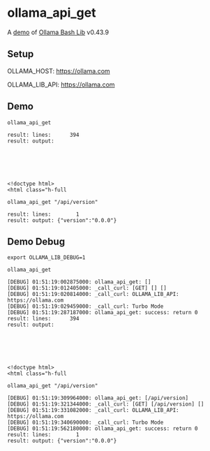 # ollama_api_get

A [demo](../README.md#demos) of [Ollama Bash Lib](https://github.com/attogram/ollama-bash-lib) v0.43.9

## Setup

OLLAMA_HOST: https://ollama.com

OLLAMA_LIB_API: https://ollama.com


## Demo


```
ollama_api_get

result: lines:      394
result: output: 






<!doctype html>
<html class="h-full
```

```
ollama_api_get "/api/version"

result: lines:        1
result: output: {"version":"0.0.0"}
```

## Demo Debug

`export OLLAMA_LIB_DEBUG=1`


```
ollama_api_get

[DEBUG] 01:51:19:002875000: ollama_api_get: []
[DEBUG] 01:51:19:012405000: _call_curl: [GET] [] []
[DEBUG] 01:51:19:020814000: _call_curl: OLLAMA_LIB_API: https://ollama.com
[DEBUG] 01:51:19:029459000: _call_curl: Turbo Mode
[DEBUG] 01:51:19:287187000: ollama_api_get: success: return 0
result: lines:      394
result: output: 






<!doctype html>
<html class="h-full
```

```
ollama_api_get "/api/version"

[DEBUG] 01:51:19:309964000: ollama_api_get: [/api/version]
[DEBUG] 01:51:19:321344000: _call_curl: [GET] [/api/version] []
[DEBUG] 01:51:19:331082000: _call_curl: OLLAMA_LIB_API: https://ollama.com
[DEBUG] 01:51:19:340690000: _call_curl: Turbo Mode
[DEBUG] 01:51:19:562180000: ollama_api_get: success: return 0
result: lines:        1
result: output: {"version":"0.0.0"}
```
